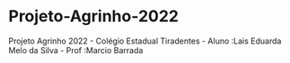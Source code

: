 # Projeto-Agrinho-2022
Projeto Agrinho 2022 - Colégio Estadual Tiradentes - Aluno :Lais Eduarda Melo da Silva - Prof :Marcio Barrada
